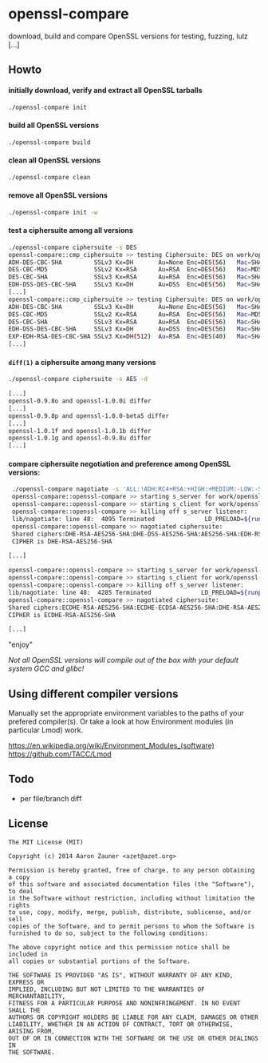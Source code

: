 # openssl-compare
download, build and compare OpenSSL versions for testing, fuzzing, lulz [...]

## Howto
#### initially download, verify and extract all OpenSSL tarballs
```bash
./openssl-compare init
```

#### build all OpenSSL versions
```bash
./openssl-compare build
```

#### clean all OpenSSL versions
```bash
./openssl-compare clean
```

#### remove all OpenSSL versions
```bash
./openssl-compare init -w
```

#### test a ciphersuite among all versions
```bash
./openssl-compare ciphersuite -s DES
openssl-compare::cmp_ciphersuite >> testing Ciphersuite: DES on work/openssl-0.9.8o/apps/openssl
ADH-DES-CBC-SHA         SSLv3 Kx=DH       Au=None Enc=DES(56)   Mac=SHA1
DES-CBC-MD5             SSLv2 Kx=RSA      Au=RSA  Enc=DES(56)   Mac=MD5 
DES-CBC-SHA             SSLv3 Kx=RSA      Au=RSA  Enc=DES(56)   Mac=SHA1
EDH-DSS-DES-CBC-SHA     SSLv3 Kx=DH       Au=DSS  Enc=DES(56)   Mac=SHA1
[...]
openssl-compare::cmp_ciphersuite >> testing Ciphersuite: DES on work/openssl-0.9.8q/apps/openssl
ADH-DES-CBC-SHA         SSLv3 Kx=DH       Au=None Enc=DES(56)   Mac=SHA1
DES-CBC-MD5             SSLv2 Kx=RSA      Au=RSA  Enc=DES(56)   Mac=MD5 
DES-CBC-SHA             SSLv3 Kx=RSA      Au=RSA  Enc=DES(56)   Mac=SHA1
EDH-DSS-DES-CBC-SHA     SSLv3 Kx=DH       Au=DSS  Enc=DES(56)   Mac=SHA1
EXP-EDH-RSA-DES-CBC-SHA SSLv3 Kx=DH(512)  Au=RSA  Enc=DES(40)   Mac=SHA1 export
[...]
```

#### `diff(1)` a ciphersuite among many versions
```bash
./openssl-compare ciphersuite -s AES -d

[...]
openssl-0.9.8o and openssl-1.0.0i differ
[...]
openssl-0.9.8p and openssl-1.0.0-beta5 differ
[...]
openssl-1.0.1f and openssl-1.0.1b differ
openssl-1.0.1g and openssl-0.9.8u differ
[...]
```

#### compare ciphersuite negotiation and preference among OpenSSL versions:
```bash
 ./openssl-compare nagotiate -s 'ALL:!ADH:RC4+RSA:+HIGH:+MEDIUM:-LOW:-SSLv2:-EXP'
 openssl-compare::openssl-compare >> starting s_server for work/openssl-0.9.8o/apps/openssl
 openssl-compare::openssl-compare >> starting s_client for work/openssl-0.9.8o/apps/openssl
 openssl-compare::openssl-compare >> killing off s_server listener:
 lib/nagotiate: line 48:  4095 Terminated              LD_PRELOAD=${runpath}/lib/bio_printf_wrapper.so ./openssl s_server -state -debug -msg -accept ${port} -cipher ${suite} -serverpref -cert ${runpath}/share/cert.pem -key ${runpath}/share/key.pem &>> /tmp/${openssl//\//_}_srv
 openssl-compare::openssl-compare >> nagotiated ciphersuite:
 Shared ciphers:DHE-RSA-AES256-SHA:DHE-DSS-AES256-SHA:AES256-SHA:EDH-RSA-DES-CBC3-SHA:EDH-DSS-DES-CBC3-SHA:DES-CBC3-SHA:DHE-RSA-AES128-SHA:DHE-DSS-AES128-SHA:AES128-SHA:IDEA-CBC-SHA:RC4-SHA:RC4-MD5:EDH-RSA-DES-CBC-SHA:EDH-DSS-DES-CBC-SHA:DES-CBC-SHA:EXP-EDH-RSA-DES-CBC-SHA:EXP-EDH-DSS-DES-CBC-SHA:EXP-DES-CBC-SHA:EXP-RC2-CBC-MD5:EXP-RC4-MD5
 CIPHER is DHE-RSA-AES256-SHA

[...]

openssl-compare::openssl-compare >> starting s_server for work/openssl-1.0.0-beta5/apps/openssl
openssl-compare::openssl-compare >> starting s_client for work/openssl-1.0.0-beta5/apps/openssl
openssl-compare::openssl-compare >> killing off s_server listener:
lib/nagotiate: line 48:  4285 Terminated              LD_PRELOAD=${runpath}/lib/bio_printf_wrapper.so ./openssl s_server -state -debug -msg -accept ${port} -cipher ${suite} -serverpref -cert ${runpath}/share/cert.pem -key ${runpath}/share/key.pem &>> /tmp/${openssl//\//_}_srv
openssl-compare::openssl-compare >> nagotiated ciphersuite:
Shared ciphers:ECDHE-RSA-AES256-SHA:ECDHE-ECDSA-AES256-SHA:DHE-RSA-AES256-SHA:DHE-DSS-AES256-SHA:DHE-RSA-CAMELLIA256-SHA:DHE-DSS-CAMELLIA256-SHA:ECDH-RSA-AES256-SHA:ECDH-ECDSA-AES256-SHA:AES256-SHA:CAMELLIA256-SHA:ECDHE-RSA-DES-CBC3-SHA:ECDHE-ECDSA-DES-CBC3-SHA:EDH-RSA-DES-CBC3-SHA:EDH-DSS-DES-CBC3-SHA:ECDH-RSA-DES-CBC3-SHA:ECDH-ECDSA-DES-CBC3-SHA:DES-CBC3-SHA:ECDHE-RSA-AES128-SHA:ECDHE-ECDSA-AES128-SHA:DHE-RSA-AES128-SHA:DHE-DSS-AES128-SHA:DHE-RSA-SEED-SHA:DHE-DSS-SEED-SHA:DHE-RSA-CAMELLIA128-SHA:DHE-DSS-CAMELLIA128-SHA:ECDH-RSA-AES128-SHA:ECDH-ECDSA-AES128-SHA:AES128-SHA:SEED-SHA:CAMELLIA128-SHA:IDEA-CBC-SHA:ECDHE-RSA-RC4-SHA:ECDHE-ECDSA-RC4-SHA:ECDH-RSA-RC4-SHA:ECDH-ECDSA-RC4-SHA:RC4-SHA:RC4-MD5:EDH-RSA-DES-CBC-SHA:EDH-DSS-DES-CBC-SHA:DES-CBC-SHA:EXP-EDH-RSA-DES-CBC-SHA:EXP-EDH-DSS-DES-CBC-SHA:EXP-DES-CBC-SHA:EXP-RC2-CBC-MD5:EXP-RC4-MD5
CIPHER is ECDHE-RSA-AES256-SHA

[...]
```


"enjoy"



*Not all OpenSSL versions will compile out of the box with your default system GCC and glibc!*

## Using different compiler versions
Manually set the appropriate environment variables to the paths of your prefered compiler(s). Or take a look at how Environment modules (in particular Lmod) work. 

https://en.wikipedia.org/wiki/Environment_Modules_(software)    
https://github.com/TACC/Lmod

## Todo
* per file/branch diff

## License
```
The MIT License (MIT)

Copyright (c) 2014 Aaron Zauner <azet@azet.org>

Permission is hereby granted, free of charge, to any person obtaining a copy
of this software and associated documentation files (the "Software"), to deal
in the Software without restriction, including without limitation the rights
to use, copy, modify, merge, publish, distribute, sublicense, and/or sell
copies of the Software, and to permit persons to whom the Software is
furnished to do so, subject to the following conditions:

The above copyright notice and this permission notice shall be included in
all copies or substantial portions of the Software.

THE SOFTWARE IS PROVIDED "AS IS", WITHOUT WARRANTY OF ANY KIND, EXPRESS OR
IMPLIED, INCLUDING BUT NOT LIMITED TO THE WARRANTIES OF MERCHANTABILITY,
FITNESS FOR A PARTICULAR PURPOSE AND NONINFRINGEMENT. IN NO EVENT SHALL THE
AUTHORS OR COPYRIGHT HOLDERS BE LIABLE FOR ANY CLAIM, DAMAGES OR OTHER
LIABILITY, WHETHER IN AN ACTION OF CONTRACT, TORT OR OTHERWISE, ARISING FROM,
OUT OF OR IN CONNECTION WITH THE SOFTWARE OR THE USE OR OTHER DEALINGS IN
THE SOFTWARE.
```

